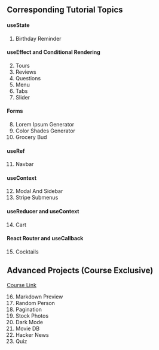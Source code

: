 

## Corresponding Tutorial Topics

#### useState

1. Birthday Reminder

#### useEffect and Conditional Rendering

2. Tours
3. Reviews
4. Questions
5. Menu
6. Tabs
7. Slider

#### Forms

8. Lorem Ipsum Generator
9. Color Shades Generator
10. Grocery Bud

#### useRef

11. Navbar

#### useContext

12. Modal And Sidebar
13. Stripe Submenus

#### useReducer and useContext

14. Cart

#### React Router and useCallback

15. Cocktails

## Advanced Projects (Course Exclusive)

[Course Link](https://www.udemy.com/course/react-tutorial-and-projects-course/?couponCode=REACT-OCT)

16. Markdown Preview
17. Random Person
18. Pagination
19. Stock Photos
20. Dark Mode
21. Movie DB
22. Hacker News
23. Quiz
